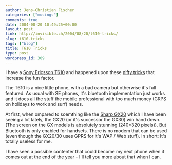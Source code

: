 ```yaml
---
author: Jens-Christian Fischer
categories: ["musings"]
comments: true
date: 2004-08-20 10:49:25+00:00
layout: post
link: http://invisible.ch/2004/08/20/t610-tricks/
slug: t610-tricks
tags: ["blog"]
title: T610 Tricks
type: post
wordpress_id: 309
---
```


I have a [Sony Ericsson T610](http://www.sonyericsson.com/spg.jsp?cc=ch&lc=de&ver=4000&template=pp1_loader&php=php1_10055&zone=pp&lm=pp1&pid=10055) and happened upon these [nifty tricks](http://www.esato.com/board/viewtopic.php?topic=38811) that increase the fun factor.

The T610 is a nice little phone, with a bad camera but otherwise it's full featured. As usual with SE phones, it's bluetooth implementation just works and it does all the stuff the mobile professional with too much money (GRPS on holidays to work and surf) needs.

At first, when ompared to soemthing like the [Sharp GX20](http://www.sharp-mobile.com/europe/uk/products/model.asp?id=gx20) which I have been seeing a lot lately, the GX20 (or it's successor the GX30) win hand down. (The screen on the GX models is absolutely stunning (240*320 pixels)). But Bluetooth is only enabled for handsets. There is no modem that can be used (even though the GX20/30 uses GPRS for it's WAP / Web stuff). In short: It's totally useless for me.

I have seen a possible contenter that could become my next phone when it comes out at the end of the year - I'll tell you more about that when I can.

